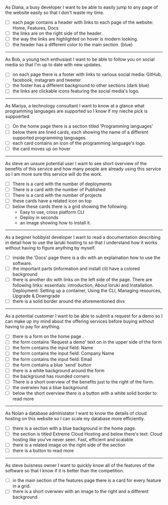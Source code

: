 As Diana, a busy developer I want to be able to easily jump to any page of the
website easily so that I don't waste my time.

- [ ] each page contains a header with links to each page of the website: Home,
      Features, Docs
- [ ] the links are on the right side of the header.
- [ ] the way the links are highlighted on hover is modern looking.
- [ ] the header has a different color to the main section. (blue)

---

As Bob, a young tech enthusiast I want to be able to follow you on social media
so that I'm up to date with new updates.

- [ ] on each page there is a footer with links to various social media: GitHub,
      facebook, instagram and tweeter
- [ ] the footer has a different background to other sections (dark blue)
- [ ] the links are clickable icons featuring the social media's logo.

---

As Mariya, a technology consultant I want to know at a glance what programming
languages are supported so I know if my nieche pick is suppoerted.

- [ ] On the home page there is a section titled 'Programming languages'
- [ ] below there are lined cards, each showing the name of a different
      supported programming languages.
- [ ] each card contains an icon of the programming language's logo.
- [ ] the card moves up on hover

---

As steve an unsure potential user I want to see short overview of the benefits
of this service and how many people are already using this service so I am more
sure this service will do the work.

- [ ] There is a card with the number of deployments
- [ ] There is a card with the number of Published
- [ ] There is a card with the number of projects
- [ ] these cards have a related icon on top
- [ ] below these cards there is a grid showing the following:
  - Easy to use, cross platform CLI
  - Deploy in seconds
  - an image showing how to install it.

---

As a beginer hobbyist developer I want to read a documentation describing in
detail how to use the laruki hosting to so that I understand how it works
without having to figure anything by myself.

- [ ] inside the 'Docs' page there is a div with an explaination how to use the
      software.
- [ ] the important parts (information and install cli) have a colored
      background
- [ ] there is another div with links on the left side of the page. There are
      following links: essentials: introduction, About loruki and Installation.
      Deployment: Setting up a container, Using the CLI, Managing resources,
      Upgrade & Downgrade
- [ ] there is a solid border around the aforementioned divs

---

As a potential customer I want to be able to submit a request for a demo so I
can make up my mind about the offering services before buying without having to
pay for anything.

- [ ] there is a form on the home page .
- [ ] the form contains 'Request a demo' text on in the upper side of the form
- [ ] the form contains the input field: Name
- [ ] the form contains the input field: Company Name
- [ ] the form contains the input field: Email
- [ ] the form contains a blue 'send' button
- [ ] there is a white background around the form
- [ ] the background has rounded corners
- [ ] There is a short overview of the benefits just to the right of the form.
- [ ] the overwiev has a blue background
- [ ] below the short overview there is a button with a white solid border to
      read more

---

As Nolan a database administator I want to know the details of cloud hosting on
this website so I can scale my database more efficiently.

- [ ] there is a section with a blue background in the home page.
- [ ] the section is titled Extreme Cloud Hosting and below there's text: Cloud
      hosting like you've never seen. Fast, efficient and scalable
- [ ] there is a related image on the right side of the section
- [ ] there is a button to read more

---

As steve buisness owner I want to quickly know all of the features of the
software so that I know if it is better than the competition.

- [ ] in the main section of the features page there is a card for every feature
      in a grid.
- [ ] there is a short overwiev with an image to the right and a different
      background
